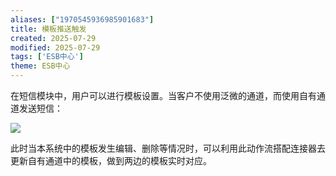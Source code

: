 ```yaml
---
aliases: ["1970545936985901683"]
title: 模板推送触发
created: 2025-07-29
modified: 2025-07-29
tags: ['ESB中心']
theme: ESB中心
---
```


在短信模块中，用户可以进行模板设置。当客户不使用泛微的通道，而使用自有通道发送短信：

![](https://myhelpdoc.oss-cn-heyuan.aliyuncs.com/mdimages/2d63aae8daab9f693c9c6d3b5ee20ec5.jpg)

此时当本系统中的模板发生编辑、删除等情况时，可以利用此动作流搭配连接器去更新自有通道中的模板，做到两边的模板实时对应。

